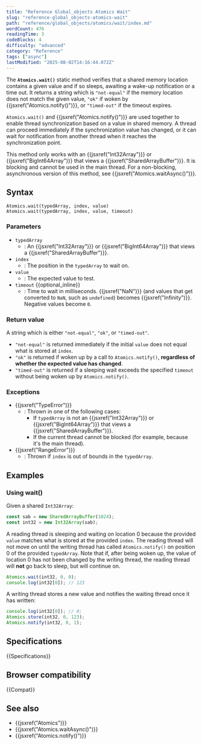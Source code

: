 ```yaml
---
title: "Reference Global_objects Atomics Wait"
slug: "reference-global_objects-atomics-wait"
path: "reference/global_objects/atomics/wait/index.md"
wordCount: 476
readingTime: 3
codeBlocks: 4
difficulty: "advanced"
category: "Reference"
tags: ["async"]
lastModified: "2025-08-02T14:16:44.072Z"
---
```



The **`Atomics.wait()`** static method verifies that a shared memory location contains a given value and if so sleeps, awaiting a wake-up notification or a time out. It returns a string which is `"not-equal"` if the memory location does not match the given value, `"ok"` if woken by {{jsxref("Atomics.notify()")}}, or `"timed-out"` if the timeout expires.

`Atomics.wait()` and {{jsxref("Atomics.notify()")}} are used together to enable thread synchronization based on a value in shared memory. A thread can proceed immediately if the synchronization value has changed, or it can wait for notification from another thread when it reaches the synchronization point.

This method only works with an {{jsxref("Int32Array")}} or {{jsxref("BigInt64Array")}} that views a {{jsxref("SharedArrayBuffer")}}. It is blocking and cannot be used in the main thread. For a non-blocking, asynchronous version of this method, see {{jsxref("Atomics.waitAsync()")}}.

## Syntax

```js-nolint
Atomics.wait(typedArray, index, value)
Atomics.wait(typedArray, index, value, timeout)
```

### Parameters

- `typedArray`
  - : An {{jsxref("Int32Array")}} or {{jsxref("BigInt64Array")}} that views a {{jsxref("SharedArrayBuffer")}}.
- `index`
  - : The position in the `typedArray` to wait on.
- `value`
  - : The expected value to test.
- `timeout` {{optional_inline}}
  - : Time to wait in milliseconds. {{jsxref("NaN")}} (and values that get converted to `NaN`, such as `undefined`) becomes {{jsxref("Infinity")}}. Negative values become `0`.

### Return value

A string which is either `"not-equal"`, `"ok"`, or `"timed-out"`.

- `"not-equal"` is returned immediately if the initial `value` does not equal what is stored at `index`.
- `"ok"` is returned if woken up by a call to `Atomics.notify()`, **regardless of whether the expected value has changed**.
- `"timed-out"` is returned if a sleeping wait exceeds the specified `timeout` without being woken up by `Atomics.notify()`.

### Exceptions

- {{jsxref("TypeError")}}
  - : Thrown in one of the following cases:
    - If `typedArray` is not an {{jsxref("Int32Array")}} or {{jsxref("BigInt64Array")}} that views a {{jsxref("SharedArrayBuffer")}}.
    - If the current thread cannot be blocked (for example, because it's the main thread).
- {{jsxref("RangeError")}}
  - : Thrown if `index` is out of bounds in the `typedArray`.

## Examples

### Using wait()

Given a shared `Int32Array`:

```js
const sab = new SharedArrayBuffer(1024);
const int32 = new Int32Array(sab);
```

A reading thread is sleeping and waiting on location 0 because the provided `value` matches what is stored at the provided `index`.
The reading thread will not move on until the writing thread has called `Atomics.notify()` on position 0 of the provided `typedArray`.
Note that if, after being woken up, the value of location 0 has not been changed by the writing thread, the reading thread will **not** go back to sleep, but will continue on.

```js
Atomics.wait(int32, 0, 0);
console.log(int32[0]); // 123
```

A writing thread stores a new value and notifies the waiting thread once it has
written:

```js
console.log(int32[0]); // 0;
Atomics.store(int32, 0, 123);
Atomics.notify(int32, 0, 1);
```

## Specifications

{{Specifications}}

## Browser compatibility

{{Compat}}

## See also

- {{jsxref("Atomics")}}
- {{jsxref("Atomics.waitAsync()")}}
- {{jsxref("Atomics.notify()")}}
